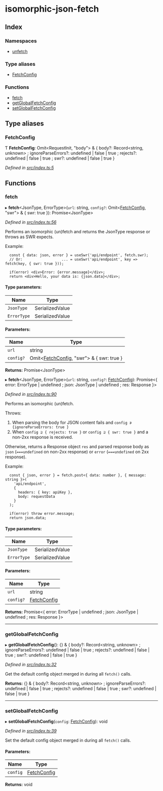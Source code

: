 # isomorphic-json-fetch

## Index

### Namespaces

* [unfetch](modules/unfetch.md)

### Type aliases

* [FetchConfig](README.md#fetchconfig)

### Functions

* [fetch](README.md#fetch)
* [getGlobalFetchConfig](README.md#getglobalfetchconfig)
* [setGlobalFetchConfig](README.md#setglobalfetchconfig)

## Type aliases

### FetchConfig

Ƭ  **FetchConfig**: Omit\<RequestInit, \"body\"> & { body?: Record\<string, unknown> ; ignoreParseErrors?: undefined \| false \| true ; rejects?: undefined \| false \| true ; swr?: undefined \| false \| true  }

*Defined in [src/index.ts:5](https://github.com/Xunnamius/isomorphic-json-fetch/blob/bd9106c/src/index.ts#L5)*

## Functions

### fetch

▸ **fetch**\<JsonType, ErrorType>(`url`: string, `config?`: Omit\<[FetchConfig](README.md#fetchconfig), \"swr\"> & { swr: true  }): Promise\<JsonType>

*Defined in [src/index.ts:56](https://github.com/Xunnamius/isomorphic-json-fetch/blob/bd9106c/src/index.ts#L56)*

Performs an isomorphic (un)fetch and returns the JsonType response or throws
as SWR expects.

Example:
```
  const { data: json, error } = useSwr('api/endpoint', fetch.swr);
  // Or:                  ... = useSwr('api/endpoint', key => fetch(key, { swr: true }));

  if(error) <div>Error: {error.message}</div>;
  return <div>Hello, your data is: {json.data}</div>;
```

#### Type parameters:

Name | Type |
------ | ------ |
`JsonType` | SerializedValue |
`ErrorType` | SerializedValue |

#### Parameters:

Name | Type |
------ | ------ |
`url` | string |
`config?` | Omit\<[FetchConfig](README.md#fetchconfig), \"swr\"> & { swr: true  } |

**Returns:** Promise\<JsonType>

▸ **fetch**\<JsonType, ErrorType>(`url`: string, `config?`: [FetchConfig](README.md#fetchconfig)): Promise\<{ error: ErrorType \| undefined ; json: JsonType \| undefined ; res: Response  }>

*Defined in [src/index.ts:90](https://github.com/Xunnamius/isomorphic-json-fetch/blob/bd9106c/src/index.ts#L90)*

Performs an isomorphic (un)fetch.

Throws:
  1) When parsing the body for JSON content fails and `config ⊅
     {ignoreParseErrors: true }`
  2) When `config ⊇ { rejects: true }` or `config ⊇ { swr: true }` and a
     non-2xx response is received.

Otherwise, returns a Response object `res` and parsed response body as `json`
(`===undefined` on non-2xx response) or `error` (`===undefined` on 2xx
response).

Example:
```
  const { json, error } = fetch.post<{ data: number }, { message: string }>(
    'api/endpoint',
    {
      headers: { key: apiKey },
      body: requestData
    }
  );

  if(error) throw error.message;
  return json.data;
```

#### Type parameters:

Name | Type |
------ | ------ |
`JsonType` | SerializedValue |
`ErrorType` | SerializedValue |

#### Parameters:

Name | Type |
------ | ------ |
`url` | string |
`config?` | [FetchConfig](README.md#fetchconfig) |

**Returns:** Promise\<{ error: ErrorType \| undefined ; json: JsonType \| undefined ; res: Response  }>

___

### getGlobalFetchConfig

▸ **getGlobalFetchConfig**(): {} & { body?: Record\<string, unknown> ; ignoreParseErrors?: undefined \| false \| true ; rejects?: undefined \| false \| true ; swr?: undefined \| false \| true  }

*Defined in [src/index.ts:32](https://github.com/Xunnamius/isomorphic-json-fetch/blob/bd9106c/src/index.ts#L32)*

Get the default config object merged in during all `fetch()` calls.

**Returns:** {} & { body?: Record\<string, unknown> ; ignoreParseErrors?: undefined \| false \| true ; rejects?: undefined \| false \| true ; swr?: undefined \| false \| true  }

___

### setGlobalFetchConfig

▸ **setGlobalFetchConfig**(`config`: [FetchConfig](README.md#fetchconfig)): void

*Defined in [src/index.ts:39](https://github.com/Xunnamius/isomorphic-json-fetch/blob/bd9106c/src/index.ts#L39)*

Set the default config object merged in during all `fetch()` calls.

#### Parameters:

Name | Type |
------ | ------ |
`config` | [FetchConfig](README.md#fetchconfig) |

**Returns:** void

